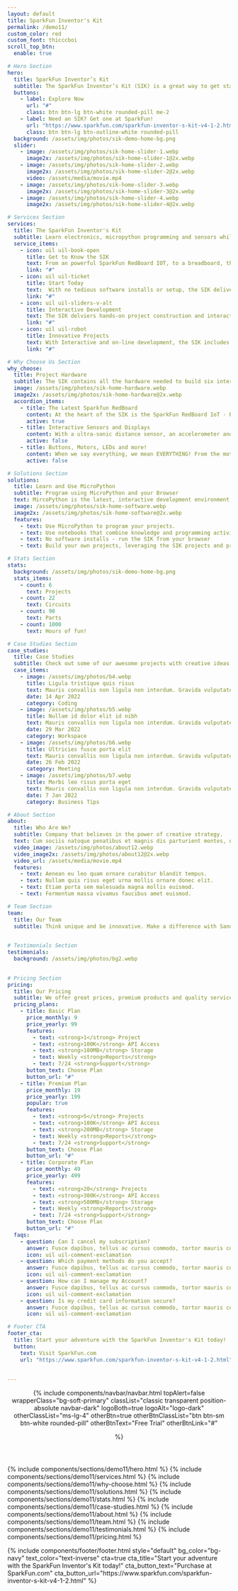 ```yaml
---
layout: default
title: SparkFun Inventor's Kit
permalink: /demo11/
custom_color: red
custom_font: thicccboi
scroll_top_btn:
  enable: true

# Hero Section
hero:
  title: SparkFun Inventor’s Kit
  subtitle: The SparkFun Inventor’s Kit (SIK) is a great way to get started with programming and hardware interaction with MicroPython.
  buttons:
    - label: Explore Now
      url: "#"
      class: btn btn-lg btn-white rounded-pill me-2
    - label: Need an SIK? Get one at SparkFun!
      url: "https://www.sparkfun.com/sparkfun-inventor-s-kit-v4-1-2.html"
      class: btn btn-lg btn-outline-white rounded-pill
  background: /assets/img/photos/sik-demo-home-bg.png
  slider:
    - image: /assets/img/photos/sik-home-slider-1.webp
      image2x: /assets/img/photos/sik-home-slider-1@2x.webp
    - image: /assets/img/photos/sik-home-slider-2.webp
      image2x: /assets/img/photos/sik-home-slider-2@2x.webp
      video: /assets/media/movie.mp4
    - image: /assets/img/photos/sik-home-slider-3.webp
      image2x: /assets/img/photos/sik-home-slider-3@2x.webp
    - image: /assets/img/photos/sik-home-slider-4.webp
      image2x: /assets/img/photos/sik-home-slider-4@2x.webp

# Services Section
services:
  title: The SparkFun Inventor's Kit
  subtitle: Learn electronics, micropython programming and sensors while building an automated robot!
  service_items:
    - icon: uil uil-book-open
      title: Get to Know the SIK
      text: From an powerful SparkFun RedBoard IOT, to a breadboard, the SIK has all the parts needed for 16 projects!
      link: "#"
    - icon: uil uil-ticket
      title: Start Today
      text:  With no tedious software installs or setup, the SIK delivers a frictionless eploration environment.
      link: "#"
    - icon: uil uil-sliders-v-alt
      title: Interactive Development
      text: The SIK delviers hands-on project construction and interactive, notebook-based MicroPython development.
      link: "#"
    - icon: uil uil-robot
      title: Innovative Projects
      text: With Interactive and on-line development, the SIK includes 16 electronics projects that leverage MicroPython.
      link: "#"

# Why Choose Us Section
why_choose:
  title: Project Hardware
  subtitle: The SIK contains all the hardware needed to build six interactive Projects!
  image: /assets/img/photos/sik-home-hardware.webp
  image2x: /assets/img/photos/sik-home-hardware@2x.webp
  accordion_items:
    - title: The Latest Sparkfun RedBoard
      content: At the heart of the SIK is the SparkFun RedBoard IoT - RP2350 - a microprocessor computer powered by a Raspberry Pi RP2350 microprocessor.
      active: true
    - title: Interactive Sensors and Displays
      content: With a ultra-sonic distance sensor, an accelerometer and an OLED display, the SIK allows experimenation that interacts with your environment.
      active: false
    - title: Buttons, Motors, LEDs and more! 
      content: When we say everything, we mean EVERYTHING! From the motors to drive a robot, to the resitors required to light and LED, the SIK inclues everything you need! Just plug-into your computer and beging learning electronics in minutes!
      active: false

# Solutions Section
solutions:
  title: Learn and Use MicroPython
  subtitle: Program using MicroPython and your Browser
  text: MircoPython is the latest, interactive development environment for microcontrollers. Paired with an innovative notebook based interface, interactive learning and programming are combined to support learning and bring your projects to life!
  image: /assets/img/photos/sik-home-software.webp
  image2x: /assets/img/photos/sik-home-software@2x.webp
  features:
    - text: Use MicroPython to program your projects.
    - text: Use notebooks that combine knowledge and programming activities.
    - text: No software installs - run the SIK from your browser
    - text: Build your own projects, leveraging the SIK projects and programs

# Stats Section
stats:
  background: /assets/img/photos/sik-demo-home-bg.png
  stats_items:
    - count: 6
      text: Projects
    - count: 22
      text: Circuits
    - count: 90
      text: Parts
    - count: 1000
      text: Hours of fun!

# Case Studies Section
case_studies:
  title: Case Studies
  subtitle: Check out some of our awesome projects with creative ideas and great design.
  case_items:
    - image: /assets/img/photos/b4.webp
      title: Ligula tristique quis risus
      text: Mauris convallis non ligula non interdum. Gravida vulputate convallis tempus vestibulum cras imperdiet nun eu dolor.
      date: 14 Apr 2022
      category: Coding
    - image: /assets/img/photos/b5.webp
      title: Nullam id dolor elit id nibh
      text: Mauris convallis non ligula non interdum. Gravida vulputate convallis tempus vestibulum cras imperdiet nun eu dolor.
      date: 29 Mar 2022
      category: Workspace
    - image: /assets/img/photos/b6.webp
      title: Ultricies fusce porta elit
      text: Mauris convallis non ligula non interdum. Gravida vulputate convallis tempus vestibulum cras imperdiet nun eu dolor.
      date: 26 Feb 2022
      category: Meeting
    - image: /assets/img/photos/b7.webp
      title: Morbi leo risus porta eget
      text: Mauris convallis non ligula non interdum. Gravida vulputate convallis tempus vestibulum cras imperdiet nun eu dolor.
      date: 7 Jan 2022
      category: Business Tips

# About Section
about:
  title: Who Are We?
  subtitle: Company that believes in the power of creative strategy.
  text: Cum sociis natoque penatibus et magnis dis parturient montes, nascetur ridiculus mus. Cras justo odio, dapibus ac facilisis in, egestas eget quam. Praesent commodo cursus magna, vel scelerisque nisl consectetur et.
  video_image: /assets/img/photos/about12.webp
  video_image2x: /assets/img/photos/about12@2x.webp
  video_url: /assets/media/movie.mp4
  features:
    - text: Aenean eu leo quam ornare curabitur blandit tempus.
    - text: Nullam quis risus eget urna mollis ornare donec elit.
    - text: Etiam porta sem malesuada magna mollis euismod.
    - text: Fermentum massa vivamus faucibus amet euismod.

# Team Section
team:
  title: Our Team
  subtitle: Think unique and be innovative. Make a difference with Sandbox.
  

# Testimonials Section
testimonials:
  background: /assets/img/photos/bg2.webp
  

# Pricing Section
pricing:
  title: Our Pricing
  subtitle: We offer great prices, premium products and quality service for your business.
  pricing_plans:
    - title: Basic Plan
      price_monthly: 9
      price_yearly: 99
      features:
        - text: <strong>1</strong> Project
        - text: <strong>100K</strong> API Access
        - text: <strong>100MB</strong> Storage
        - text: Weekly <strong>Reports</strong>
        - text: 7/24 <strong>Support</strong>
      button_text: Choose Plan
      button_url: "#"
    - title: Premium Plan
      price_monthly: 19
      price_yearly: 199
      popular: true
      features:
        - text: <strong>5</strong> Projects
        - text: <strong>100K</strong> API Access
        - text: <strong>200MB</strong> Storage
        - text: Weekly <strong>Reports</strong>
        - text: 7/24 <strong>Support</strong>
      button_text: Choose Plan
      button_url: "#"
    - title: Corporate Plan
      price_monthly: 49
      price_yearly: 499
      features:
        - text: <strong>20</strong> Projects
        - text: <strong>300K</strong> API Access
        - text: <strong>500MB</strong> Storage
        - text: Weekly <strong>Reports</strong>
        - text: 7/24 <strong>Support</strong>
      button_text: Choose Plan
      button_url: "#"
  faqs:
    - question: Can I cancel my subscription?
      answer: Fusce dapibus, tellus ac cursus commodo, tortor mauris condimentum nibh, ut fermentum massa justo sit amet risus. Etiam porta sem malesuada magna mollis euismod maecenas.
      icon: uil uil-comment-exclamation
    - question: Which payment methods do you accept?
      answer: Fusce dapibus, tellus ac cursus commodo, tortor mauris condimentum nibh, ut fermentum massa justo sit amet risus. Etiam porta sem malesuada magna mollis euismod maecenas.
      icon: uil uil-comment-exclamation
    - question: How can I manage my Account?
      answer: Fusce dapibus, tellus ac cursus commodo, tortor mauris condimentum nibh, ut fermentum massa justo sit amet risus. Etiam porta sem malesuada magna mollis euismod maecenas.
      icon: uil uil-comment-exclamation
    - question: Is my credit card information secure?
      answer: Fusce dapibus, tellus ac cursus commodo, tortor mauris condimentum nibh, ut fermentum massa justo sit amet risus. Etiam porta sem malesuada magna mollis euismod maecenas.
      icon: uil uil-comment-exclamation

# Footer CTA
footer_cta:
  title: Start your adventure with the SparkFun Inventor's Kit today!
  button:
    text: Visit SparkFun.com
    url: "https://www.sparkfun.com/sparkfun-inventor-s-kit-v4-1-2.html"
    
  
---
```

<div class="content-wrapper">
<header class="wrapper bg-soft-primary">
{% include components/navbar/navbar.html 
    topAlert=false
    wrapperClass="bg-soft-primary"
    classList="classic transparent position-absolute navbar-dark"
    logoBoth=true
    logoAlt="logo-dark"
    otherClassList="ms-lg-4"
    otherBtn=true
    otherBtnClassList="btn btn-sm btn-white rounded-pill"
    otherBtnText="Free Trial"
    otherBtnLink="#"
    
%}
</header>
<!-- /header -->

{% include components/sections/demo11/hero.html %}
{% include components/sections/demo11/services.html %}
{% include components/sections/demo11/why-choose.html %}
{% include components/sections/demo11/solutions.html %}
{% include components/sections/demo11/stats.html %}
{% include components/sections/demo11/case-studies.html %}
{% include components/sections/demo11/about.html %}
{% include components/sections/demo11/team.html %}
{% include components/sections/demo11/testimonials.html %}
{% include components/sections/demo11/pricing.html %}

</div>
{% include components/footer/footer.html 
  style="default"
  bg_color="bg-navy"
  text_color="text-inverse"
  cta=true
  cta_title="Start your adventure with the SparkFun Inventor's Kit today!"
  cta_button_text="Purchase at SparkFun.com"
  cta_button_url="https://www.sparkfun.com/sparkfun-inventor-s-kit-v4-1-2.html"
%}
